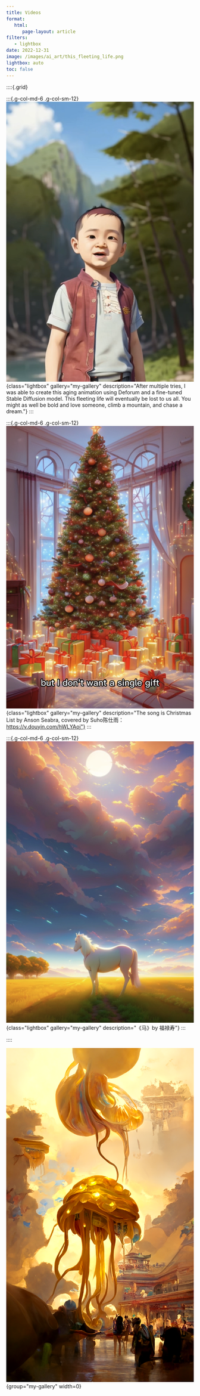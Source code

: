 ```yaml
---
title: Videos
format:
   html:
      page-layout: article
filters:
   - lightbox
date: 2022-12-31
image: /images/ai_art/this_fleeting_life.png
lightbox: auto
toc: false
---
```


::::{.grid}

:::{.g-col-md-6 .g-col-sm-12}
[![](/images/ai_art/this_fleeting_life.png)](/videos/this_fleeting_life.MOV){class="lightbox" gallery="my-gallery" description="After multiple tries, I was able to create this aging animation using Deforum and a fine-tuned Stable Diffusion model. This fleeting life will eventually be lost to us all. You might as well be bold and love someone, climb a mountain, and chase a dream."}
:::

:::{.g-col-md-6 .g-col-sm-12}
[![](/images/ai_art/Christmas_gift.png)](/videos/Christmas_gift.MOV){class="lightbox" gallery="my-gallery" description="The song is Christmas List by Anson Seabra, covered by Suho陈仕雨：https://v.douyin.com/hWLYAoj"}
:::

:::{.g-col-md-6 .g-col-sm-12}
[![](/images/ai_art/horse.png)](/videos/horse.MOV){class="lightbox" gallery="my-gallery" description="《马》by 福禄寿"}
:::


::::

![](/AI_art/disco_diffusion/11-jellyfish/11-jellyfish-2.png){group="my-gallery" width=0}
